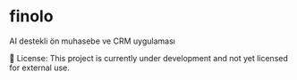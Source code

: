 # finolo
AI destekli ön muhasebe ve CRM uygulaması


📄 License: This project is currently under development and not yet licensed for external use.
